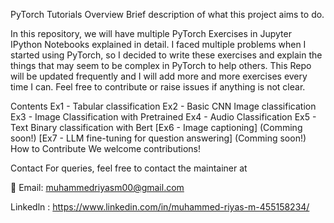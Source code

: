 PyTorch Tutorials
Overview
Brief description of what this project aims to do.

In this repository, we will have multiple PyTorch Exercises in Jupyter IPython Notebooks explained in detail. I faced multiple problems when I started using PyTorch, so I decided to write these exercises and explain the things that may seem to be complex in PyTorch to help others. This Repo will be updated frequently and I will add more and more exercises every time I can. Feel free to contribute or raise issues if anything is not clear.

Contents
Ex1 - Tabular classification
Ex2 - Basic CNN Image classification
Ex3 - Image Classification with Pretrained
Ex4 - Audio Classification
Ex5 - Text Binary classification with Bert
[Ex6 - Image captioning] (Comming soon!)
[Ex7 - LLM fine-tuning for question answering] (Comming soon!)
How to Contribute
We welcome contributions!

Contact
For queries, feel free to contact the maintainer at

📧 Email: muhammedriyasm00@gmail.com

Linkedln : https://www.linkedin.com/in/muhammed-riyas-m-455158234/
